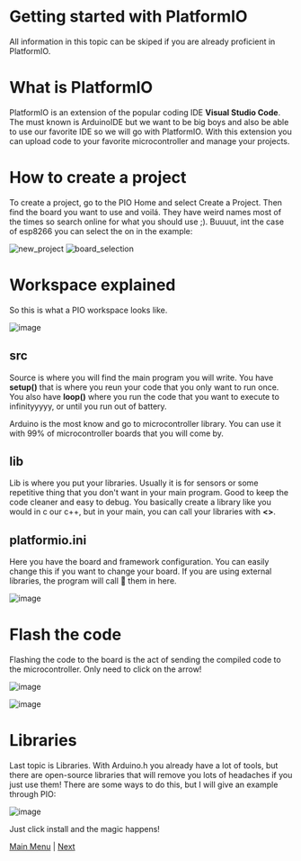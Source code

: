 # Getting started with PlatformIO
All information in this topic can be skiped if you are already proficient in PlatformIO.

# What is PlatformIO
PlatformIO is an extension of the popular coding IDE **Visual Studio Code**. The must known is ArduinoIDE but we want to be big boys and also be able to use our favorite IDE so we will go with PlatformIO.
With this extension you can upload code to your favorite microcontroller and manage your projects.

# How to create a project
To create a project, go to the PIO Home and select Create a Project. Then find the board you want to use and voilá. They have weird names most of the times so search online for what you should use ;). Buuuut, int the case of esp8266 you can select the on in the example:

![new_project](https://user-images.githubusercontent.com/71400611/219143727-b4eaa4e5-31fa-4b3a-b12f-6c713c3f411e.png)
![board_selection](https://user-images.githubusercontent.com/71400611/219143749-9f1b3561-49c2-4b6f-b5e3-d80a18e5d2a2.png)

# Workspace explained
So this is what a PIO workspace looks like.

![image](https://user-images.githubusercontent.com/71400611/219141806-0fbd50fb-e138-4091-a9f2-7ef6e4368daa.png)
## src
Source is where you will find the main program you will write. 
You have **setup()** that is where you reun your code that you only want to run once.
You also have **loop()** where you run the code that you want to execute to infinityyyyy, or until you run out of battery.

Arduino is the most know and go to microcontroller library. You can use it with 99% of microcontroller boards that you will come by.

## lib
Lib is where you put your libraries. Usually it is for sensors or some repetitive thing that you don't want in your main program. Good to keep the code cleaner and easy to debug.
You basically create a library like you would in c our c++, but in your main, you can call your libraries with **<>**.

## platformio.ini
Here you have the board and framework configuration. You can easily change this if you want to change your board. 
If you are using external libraries, the program will call 📲 them in here.

![image](https://user-images.githubusercontent.com/71400611/219142260-9a9f2b9d-0837-4a54-a888-b53170b8977e.png)

# Flash the code
Flashing the code to the board is the act of sending the compiled code to the microcontroller. Only need to click on the arrow!

![image](https://user-images.githubusercontent.com/71400611/219146008-ad9dde5c-9f52-44cd-8ae7-49c16275d692.png)

![image](https://user-images.githubusercontent.com/71400611/219146034-fa0a6678-f7b7-4b9f-8702-0b552a0c7af1.png)


# Libraries
Last topic is Libraries. With Arduino.h you already have a lot of tools, but there are open-source libraries that will remove you lots of headaches if you just use them! There are some ways to do this, but I will give an example through PIO:

![image](https://user-images.githubusercontent.com/71400611/219142786-e34bc3eb-5751-4de8-b3e1-8dca56e1db3c.png)

Just click install and the magic happens!



[Main Menu](../README.md) | [Next](./git101.md)
